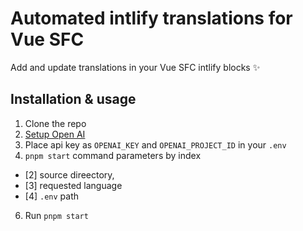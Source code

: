 # Automated intlify translations for Vue SFC
Add and update translations in your Vue SFC intlify blocks ✨
## Installation & usage

1. Clone the repo
3. [Setup Open AI](https://platform.openai.com/docs/quickstart)
4. Place api key as `OPENAI_KEY` and `OPENAI_PROJECT_ID` in your `.env`
5. `pnpm start` command parameters by index
- [2] source direectory,
- [3] requested language
- [4] `.env` path
6. Run `pnpm start`
